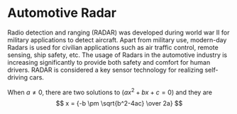 # Automotive Radar
Radio detection and ranging (RADAR) was developed during world war II for military applications to detect aircraft. Apart from military use, modern-day Radars is used for civilian applications such as air traffic control, remote sensing, ship safety, etc. The usage of Radars in the automotive industry is increasing significantly to provide both safety and comfort for human drivers. RADAR is considered a key sensor technology for realizing self-driving cars.

When $a \ne 0$, there are two solutions to $(ax^2 + bx + c = 0)$ and they are 
$$ x = {-b \pm \sqrt{b^2-4ac} \over 2a} $$
